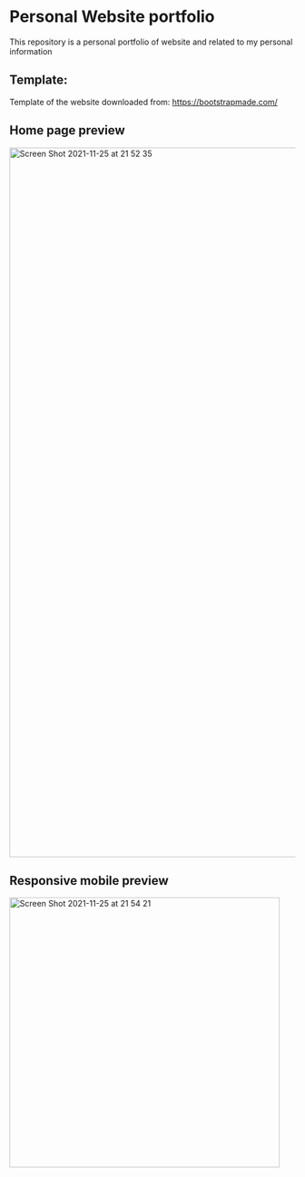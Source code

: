 # Personal Website portfolio
This repository is a personal portfolio of website and related to my personal information

## Template:
Template of the website downloaded from: https://bootstrapmade.com/


## Home page preview
<img width="1251" alt="Screen Shot 2021-11-25 at 21 52 35" src="https://user-images.githubusercontent.com/22293987/147926276-39448a39-1144-4f17-a477-0795f82d20ea.png">


## Responsive mobile preview
<img width="476" alt="Screen Shot 2021-11-25 at 21 54 21" src="https://user-images.githubusercontent.com/22293987/147926299-570bd310-dfc7-4d0a-b482-d9a5587ddded.png">
